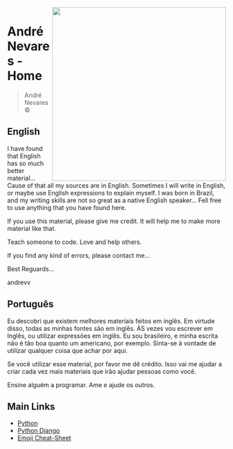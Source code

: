 <img src="https://diariodecuba.com/sites/default/files/images/2020-06/blackhand150620.jpeg" align="right" width="400px">


# André Nevares - Home
> André Nevares &copy; 

## English
I have found that English has so much better material... Cause of that all my sources are in English.  Sometimes I will write in English, or maybe use English expressions to explain myself.  I was born in Brazil, and my writing skills are not so great as a native English speaker...  Fell free to use anything that you have found here.  

If you use this material, please give me credit.  It will help me to make more material like that.

Teach someone to code.  Love and help others.

If you find any kind of errors, please contact me... 

Best Reguards...

andrevv

## Português
Eu descobri que existem melhores materiais feitos em inglês.  Em virtude disso, todas as minhas fontes são em inglês.  ÀS vezes vou escrever em Inglês, ou utilizar expressões em inglês.  Eu sou brasileiro, e minha escrita não é tão boa quanto um americano, por exemplo.  Sinta-se à vontade de utilizar qualquer coisa que achar por aqui.

Se você utilizar esse material, por favor me dê crédito.  Isso vai me ajudar a criar cada vez mais materiais que irão ajudar pessoas como você.

Ensine alguém a programar.  Ame e ajude os outros.


## Main Links
- [Python](https://github.com/andrenevares/andrenevares/blob/master/python/readme.md)
- [Python Django](https://github.com/andrenevares/andrenevares/blob/master/python/Django/readme.md)
- [Emoji Cheat-Sheet](https://github.com/andrenevares/andrenevares/blob/master/emoji-cheatsheet.md)


